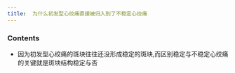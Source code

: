 ```yaml
---
title:  为什么初发型心绞痛直接被归入到了不稳定心绞痛
--- 
```


### Contents
- 因为初发型心绞痛的斑块往往还没形成稳定的斑块,而区别稳定与不稳定心绞痛的关键就是斑块结构稳定与否
